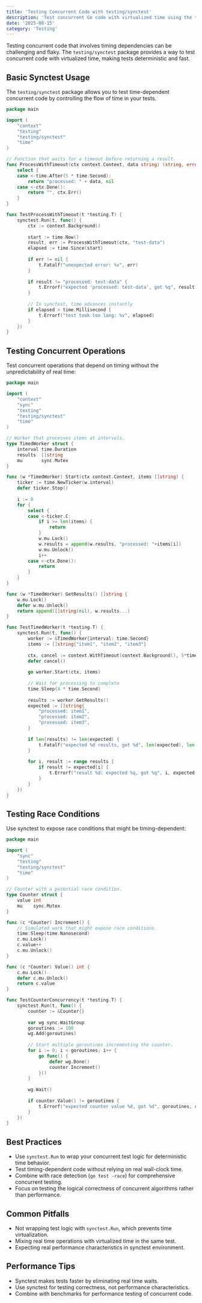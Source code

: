 ```yaml
---
title: 'Testing Concurrent Code with testing/synctest'
description: 'Test concurrent Go code with virtualized time using the testing/synctest package'
date: '2025-08-15'
category: 'Testing'
---
```


Testing concurrent code that involves timing dependencies can be challenging and flaky. The `testing/synctest` package provides a way to test concurrent code with virtualized time, making tests deterministic and fast.

## Basic Synctest Usage

The `testing/synctest` package allows you to test time-dependent concurrent code by controlling the flow of time in your tests.

```go
package main

import (
	"context"
	"testing"
	"testing/synctest"
	"time"
)

// Function that waits for a timeout before returning a result.
func ProcessWithTimeout(ctx context.Context, data string) (string, error) {
	select {
	case <-time.After(5 * time.Second):
		return "processed: " + data, nil
	case <-ctx.Done():
		return "", ctx.Err()
	}
}

func TestProcessWithTimeout(t *testing.T) {
	synctest.Run(t, func() {
		ctx := context.Background()
		
		start := time.Now()
		result, err := ProcessWithTimeout(ctx, "test-data")
		elapsed := time.Since(start)
		
		if err != nil {
			t.Fatalf("unexpected error: %v", err)
		}
		
		if result != "processed: test-data" {
			t.Errorf("expected 'processed: test-data', got %q", result)
		}
		
		// In synctest, time advances instantly
		if elapsed > time.Millisecond {
			t.Errorf("test took too long: %v", elapsed)
		}
	})
}
```

## Testing Concurrent Operations

Test concurrent operations that depend on timing without the unpredictability of real time:

```go
package main

import (
	"context"
	"sync"
	"testing"
	"testing/synctest"
	"time"
)

// Worker that processes items at intervals.
type TimedWorker struct {
	interval time.Duration
	results  []string
	mu       sync.Mutex
}

func (w *TimedWorker) Start(ctx context.Context, items []string) {
	ticker := time.NewTicker(w.interval)
	defer ticker.Stop()
	
	i := 0
	for {
		select {
		case <-ticker.C:
			if i >= len(items) {
				return
			}
			w.mu.Lock()
			w.results = append(w.results, "processed: "+items[i])
			w.mu.Unlock()
			i++
		case <-ctx.Done():
			return
		}
	}
}

func (w *TimedWorker) GetResults() []string {
	w.mu.Lock()
	defer w.mu.Unlock()
	return append([]string(nil), w.results...)
}

func TestTimedWorker(t *testing.T) {
	synctest.Run(t, func() {
		worker := &TimedWorker{interval: time.Second}
		items := []string{"item1", "item2", "item3"}
		
		ctx, cancel := context.WithTimeout(context.Background(), 5*time.Second)
		defer cancel()
		
		go worker.Start(ctx, items)
		
		// Wait for processing to complete
		time.Sleep(4 * time.Second)
		
		results := worker.GetResults()
		expected := []string{
			"processed: item1",
			"processed: item2", 
			"processed: item3",
		}
		
		if len(results) != len(expected) {
			t.Fatalf("expected %d results, got %d", len(expected), len(results))
		}
		
		for i, result := range results {
			if result != expected[i] {
				t.Errorf("result %d: expected %q, got %q", i, expected[i], result)
			}
		}
	})
}
```

## Testing Race Conditions

Use synctest to expose race conditions that might be timing-dependent:

```go
package main

import (
	"sync"
	"testing"
	"testing/synctest"
	"time"
)

// Counter with a potential race condition.
type Counter struct {
	value int
	mu    sync.Mutex
}

func (c *Counter) Increment() {
	// Simulated work that might expose race conditions.
	time.Sleep(time.Nanosecond)
	c.mu.Lock()
	c.value++
	c.mu.Unlock()
}

func (c *Counter) Value() int {
	c.mu.Lock()
	defer c.mu.Unlock()
	return c.value
}

func TestCounterConcurrency(t *testing.T) {
	synctest.Run(t, func() {
		counter := &Counter{}
		
		var wg sync.WaitGroup
		goroutines := 100
		wg.Add(goroutines)
		
		// Start multiple goroutines incrementing the counter.
		for i := 0; i < goroutines; i++ {
			go func() {
				defer wg.Done()
				counter.Increment()
			}()
		}
		
		wg.Wait()
		
		if counter.Value() != goroutines {
			t.Errorf("expected counter value %d, got %d", goroutines, counter.Value())
		}
	})
}
```

## Best Practices

- Use `synctest.Run` to wrap your concurrent test logic for deterministic time behavior.
- Test timing-dependent code without relying on real wall-clock time.
- Combine with race detection (`go test -race`) for comprehensive concurrent testing.
- Focus on testing the logical correctness of concurrent algorithms rather than performance.

## Common Pitfalls

- Not wrapping test logic with `synctest.Run`, which prevents time virtualization.
- Mixing real time operations with virtualized time in the same test.
- Expecting real performance characteristics in synctest environment.

## Performance Tips

- Synctest makes tests faster by eliminating real time waits.
- Use synctest for testing correctness, not performance characteristics.
- Combine with benchmarks for performance testing of concurrent code.

